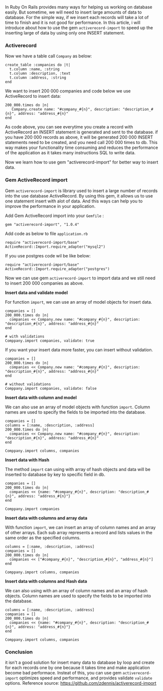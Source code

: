In Ruby On Rails provides many ways for helping us  working  on database easily. But sometime, we will need to insert large amounts of data to database. For the simple way,  if we insert each records will take a lot of time to finish and it is not good for performance.  In this article, i will introduce about how to use the gem `activerecord-import` to speed up the inserting  large of data by using only one INSERT statement.

### Activerecord
Now we have a table call `Company` as below:
```
create_table :companies do |t|
  t.column :name, :string
  t.column :description, :text
  t.column :address, :string
end
```
We want to insert 200 000 companies and code below we use ActiveRecord to insert data:
```
200_000.times do |n|
   Company.create name: "#company_#{n}", description: "description_#{n}", address: "address_#{n}"
end
```

As code above, you can see everytime you create a record with ActiveRecord an INSERT statement is generated and sent to the database. if you have 200 000 records as above, it will be generated 200 000 INSERT statements need to be created, and you need call 200 000 times to db. This way makes your functionality time consuming and reduces the performance of the application as it takes many instructions SQL to write data.

Now we learn how to use  gem "activerecord-import" for better way to insert data.

### Gem ActiveRecord import

Gem `activerecord-import`  is library used to insert a large number of records into the use database ActiveRecord. By using this gem,  it allows us to use one statement insert with alot of data. And this ways can help you to improve the performance in your application.

Add Gem ActiveRecord import into your `Gemfile` :
```
gem "activerecord-import", "1.0.4"
```
Add code as below to file `application.rb`
```
require "activerecord-import/base"
ActiveRecord::Import.require_adapter("mysql2")
```
If you use postgres code wil be like below:
```
require "activerecord-import/base"
ActiveRecord::Import.require_adapter("postgres")
```
Now we can use  gem `activerecord-import` to import data and we still need to insert  200 000 companies as above.

**Insert data and validate model**

For function `import`, we can use an array of model objects for insert data.
```
companies = []
200_000.times do |n|
  companies << Company.new name: "#company_#{n}", description: "description_#{n}", address: "address_#{n}"
end

# with validations
Comppany.import companies, validate: true
```
If you want your insert data more faster, you can insert without validation.
```
companies = []
200_000.times do |n|
  companies << Company.new name: "#company_#{n}", description: "description_#{n}", address: "address_#{n}"
end

# without validations
Comppany.import companies, validate: false
```

**Insert data with column and model**

We can also use an array of model objects with function `import`. Column names are used to specify the fields to be imported into the database.
```
companies = []
columns = [:name, :description, :address]
200_000.times do |n|
  companies << Company.new name: "#company_#{n}", description: "description_#{n}", address: "address_#{n}"
end

Comppany.import columns, companies
```

**Insert data with Hash**

The method `import` can using with array of hash objects and data will be inserted to database by key to specific field in db.
```
companies = []
200_000.times do |n|
  companies << {name: "#company_#{n}", description: "description_#{n}", address: "address_#{n}"}
end

Comppany.import companies
```
**Insert data with columns and array data**

With function `import`, we  can insert an array of column names and an array of other arrays. Each sub array represents a record and lists values in the same order as the specified columns.
```
columns = [:name, :description, :address]
companies = []
200_000.times do |n|
  companies << ["#company_#{n}", "description_#{n}", "address_#{n}"]
end

Comppany.import columns, companies
```
**Insert data with columns and Hash data**

We can also using with an array of column names and an array of hash objects. Column names are used to specify the fields to be imported into the database.
```
columns = [:name, :description, :address]
companies = []
200_000.times do |n|
  companies << {name: "#company_#{n}", description: "description_#{n}", address: "address_#{n}"}
end

Comppany.import columns, companies
```

### Conclusion
it isn't a good solution for insert many data to database by loop and create for each records one by one because it takes time and make application become bad performace.
Insteat of this, you can use gem `activerecord-import` optimizes speed and performance, and provides validate  `validate` options.
Reference source: https://github.com/zdennis/activerecord-import